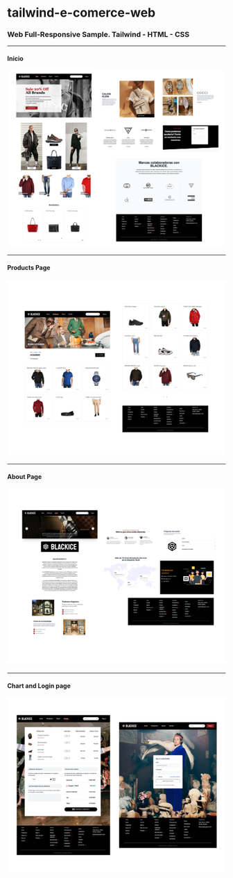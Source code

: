 # tailwind-e-comerce-web
### Web Full-Responsive Sample. Tailwind - HTML - CSS
---
#### Inicio
#### ![Inicio](https://github.com/DavidRodriguez00/tailwind-e-comerce-web/blob/main/img/mockup/inicio.png)
---
#### Products Page
#### ![Productos](https://github.com/DavidRodriguez00/tailwind-e-comerce-web/blob/main/img/mockup/producto.png)
---
#### About Page
#### ![About](https://github.com/DavidRodriguez00/tailwind-e-comerce-web/blob/main/img/mockup/about.png)
---
#### Chart and Login page
#### ![Extras](https://github.com/DavidRodriguez00/tailwind-e-comerce-web/blob/main/img/mockup/extras.png)
